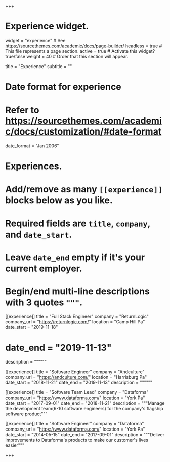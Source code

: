 +++
# Experience widget.
widget = "experience"  # See https://sourcethemes.com/academic/docs/page-builder/
headless = true  # This file represents a page section.
active = true  # Activate this widget? true/false
weight = 40  # Order that this section will appear.

title = "Experience"
subtitle = ""

# Date format for experience
#   Refer to https://sourcethemes.com/academic/docs/customization/#date-format
date_format = "Jan 2006"

# Experiences.
#   Add/remove as many `[[experience]]` blocks below as you like.
#   Required fields are `title`, `company`, and `date_start`.
#   Leave `date_end` empty if it's your current employer.
#   Begin/end multi-line descriptions with 3 quotes `"""`.
  
[[experience]]
  title = "Full Stack Engineer"
  company = "ReturnLogic"
  company_url = "https://returnlogic.com/"
  location = "Camp Hill Pa"
  date_start = "2019-11-18"
  # date_end = "2019-11-13"
  description = """"""

 [[experience]]
  title = "Software Engineer"
  company = "Andculture"
  company_url = "https://andculture.com/"
  location = "Harrisburg Pa"
  date_start = "2018-11-21"
  date_end = "2019-11-13"
  description = """"""
  
 [[experience]]
  title = "Software Team Lead"
  company = "Dataforma"
  company_url = "https://www.dataforma.com/"
  location = "York Pa"
  date_start = "2017-09-01"
  date_end = "2018-11-21"
  description = """Manage the development team(6-10 software engineers) for the company's flagship software product"""

[[experience]]
  title = "Software Engineer"
  company = "Dataforma"
  company_url = "https://www.dataforma.com/"
  location = "York Pa"
  date_start = "2014-05-15"
  date_end = "2017-09-01"
  description = """Deliver improvements to Dataforma's products to make our customer's lives easier"""
  
+++
